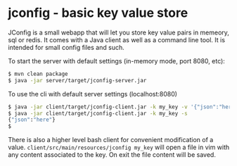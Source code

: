 jconfig - basic key value store
=======

JConfig is a small webapp that will let you store key value pairs in memeory, sql or redis.
It comes with a Java client as well as a command line tool.
It is intended for small config files and such.

To start the server with default settings (in-memory mode, port 8080, etc):
```bash
$ mvn clean package
$ java -jar server/target/jconfig-server.jar
```

To use the cli with default server settings (localhost:8080)
```bash
$ java -jar client/target/jconfig-client.jar -k my_key -v '{"json":"here"}'
$ java -jar client/target/jconfig-client.jar -k my_key -s
{"json":"here"}
$
```

There is also a higher level bash client for convenient modification of a value.
`client/src/main/resources/jconfig my_key` will open a file in vim with any content associated to the key. 
On exit the file content will be saved.
